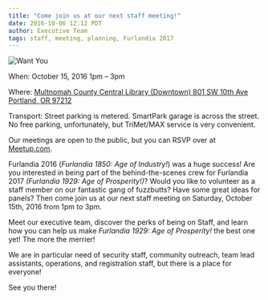 ```yaml
---
title: "Come join us at our next staff meeting!"
date: 2016-10-06 12:12 PDT
author: Executive Team
tags: staff, meeting, planning, Furlandia 2017
---
```

![Want You](want_you.jpg)

When: October 15, 2016 1pm &ndash; 3pm

Where: <a target="_blank" href="https://www.google.com/maps/place/Multnomah+County+Central+Library/@45.5191344,-122.6854204,17z/data=!3m1!4b1!4m5!3m4!1s0x54950a1b354fc205:0xf7f0003ef2b65ad6!8m2!3d45.5191307!4d-122.6832264">Multnomah County Central Library (Downtown) 801 SW 10th Ave Portland, OR 97212</a>

Transport: Street parking is metered. SmartPark garage is across the street. No free parking, unfortunately, but TriMet/MAX service is very convenient.

Our meetings are open to the public, but you can RSVP over at <a target="_blank" href="https://www.meetup.com/furlife/events/233812477/">Meetup.com</a>.

Furlandia 2016 (_Furlandia 1850: Age of Industry!_) was a huge success! Are you interested in being part of the behind-the-scenes crew for Furlandia 2017 _(Furlandia 1929: Age of Prosperity!)_? Would you like to volunteer as a staff member on our fantastic gang of fuzzbutts? Have some great ideas for panels? Then come join us at our next staff meeting on Saturday, October 15th, 2016 from 1pm to 3pm. 

Meet our executive team, discover the perks of being on Staff, and learn how you can help us make _Furlandia 1929: Age of Prosperity!_ the best one yet! The more the merrier!

We are in particular need of security staff, community outreach, team lead assistants, operations, and registration staff, but there is a place for everyone!

See you there!

